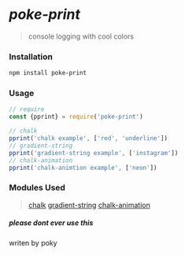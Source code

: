 # ***poke-print***
> console logging with cool colors

### Installation
```sh
npm install poke-print
```
### Usage
```js
// require
const {pprint} = require('poke-print')

// chalk
pprint('chalk example', ['red', 'underline'])
// gradient-string
pprint('gradient-string example', ['instagram'])
// chalk-animation
pprint('chalk-animtion example', ['neon'])
```

### Modules Used
>[chalk](https://github.com/chalk/chalk)
[gradient-string](https://github.com/bokub/gradient-string)
[chalk-animation](https://github.com/bokub/chalk-animation)

##### please dont ever use this
writen by poky
